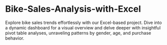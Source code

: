 # Bike-Sales-Analysis-with-Excel
 Explore bike sales trends effortlessly with our Excel-based project. Dive into a dynamic dashboard for a visual overview and delve deeper with insightful pivot table analyses, unraveling patterns by gender, age, and purchase behavior.

